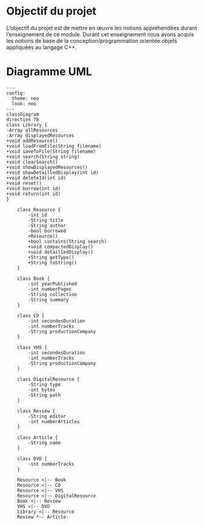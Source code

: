 # Objectif du projet
L’objectif du projet est de mettre en œuvre les notions appréhendées durant l’enseignement
de ce module. Durant cet enseignement nous avons acquis les notions de base de la
conception/programmation orientée objets appliquées au langage C++.


# Diagramme UML
```mermaid
---
config:
  theme: neo
  look: neo
---
classDiagram
direction TB
class Library {
-Array allResources
-Array displayedResources
+void addResource()
+void loadFromFile(String filename)
+void saveToFile(String filename)
+void search(String string)
+void clearSearch()
+void showDisplayedResources()
+void showDetailledDisplay(int id)
+void deleteId(int id)
+void reset()
+void borrow(int id)
+void return(int id)
}

    class Resource {
        -int id
	    -String title
	    -String author
        -bool borrowed
	    +Resource()
        +bool contains(String search)
        +void compactedDisplay()
        +void detailledDisplay()
        +String getType()
        +String toString()
    }

    class Book {
	    -int yearPublished
	    -int numberPages
	    -String collection
	    -String summary
    }

    class CD {
	    -int secondesDuration
	    -int numberTracks
	    -String productionCompany
    }

    class VHS {
	    -int secondesDuration
	    -int numberTracks
	    -String productionCompany
    }
    
    class DigitalResource {
        -String type
        -int bytes
        -String path
    }

    class Review {
	    -String editor
	    -int numberArticles
    }

    class Article {
        -String name
    }

    class DVD {
        -int numberTracks
    }

    Resource <|-- Book
    Resource <|-- CD
    Resource <|-- VHS
    Resource <|-- DigitalResource
    Book <|-- Review
    VHS <|-- DVD
    Library <|-- Resource
    Review *-- Article
```